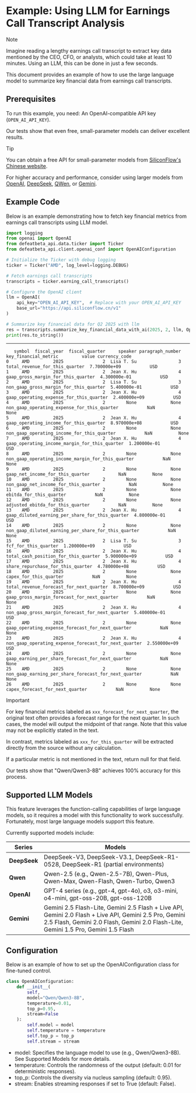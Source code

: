 # Example: Using LLM for Earnings Call Transcript Analysis
> [!NOTE]
> Imagine reading a lengthy earnings call transcript to extract key data mentioned by the CEO, CFO, or analysts, which could take at least 10 minutes. Using an LLM, this can be done in just a few seconds.
> 
> This document provides an example of how to use the large language model to summarize key financial data from earnings call transcripts.

## Prerequisites
To run this example, you need: An OpenAI-compatible API key (`OPEN_AI_API_KEY`). 

Our tests show that even free, small-parameter models can deliver excellent results.

> [!TIP]
> You can obtain a free API for small-parameter models from [SiliconFlow's Chinese website](https://www.siliconflow.cn/pricing).
> 
> For higher accuracy and performance, consider using larger models from [OpenAI](https://openai.com/index/openai-api/), [DeepSeek](https://api-docs.deepseek.com/), [QWen](https://qwen.ai/apiplatform), or [Gemini](https://ai.google.dev/gemini-api/docs).

## Example Code
Below is an example demonstrating how to fetch key financial metrics from earnings call transcripts using LLM model.

```python
import logging
from openai import OpenAI
from defeatbeta_api.data.ticker import Ticker
from defeatbeta_api.client.openai_conf import OpenAIConfiguration

# Initialize the Ticker with debug logging
ticker = Ticker("AMD", log_level=logging.DEBUG)

# Fetch earnings call transcripts
transcripts = ticker.earning_call_transcripts()

# Configure the OpenAI client
llm = OpenAI(
    api_key="OPEN_AI_API_KEY",  # Replace with your OPEN_AI_API_KEY
    base_url="https://api.siliconflow.cn/v1"
)

# Summarize key financial data for Q2 2025 with llm
res = transcripts.summarize_key_financial_data_with_ai(2025, 2, llm, OpenAIConfiguration())
print(res.to_string())
```

---

```text
   symbol  fiscal_year  fiscal_quarter     speaker paragraph_number                                  key_financial_metric         value currency_code
0     AMD         2025               2  Lisa T. Su                3                        total_revenue_for_this_quarter  7.700000e+09           USD
1     AMD         2025               2  Jean X. Hu                4                    gaap_gross_margin_for_this_quarter  4.300000e-01           USD
2     AMD         2025               2  Lisa T. Su                3                non_gaap_gross_margin_for_this_quarter  5.400000e-01           USD
3     AMD         2025               2  Jean X. Hu                4               gaap_operating_expense_for_this_quarter  2.400000e+09           USD
4     AMD         2025               2        None             None           non_gaap_operating_expense_for_this_quarter           NaN          None
5     AMD         2025               2  Jean X. Hu                4                gaap_operating_income_for_this_quarter  8.970000e+08           USD
6     AMD         2025               2        None             None            non_gaap_operating_income_for_this_quarter           NaN          None
7     AMD         2025               2  Jean X. Hu                4         gaap_operating_income_margin_for_this_quarter  1.200000e-01           USD
8     AMD         2025               2        None             None     non_gaap_operating_income_margin_for_this_quarter           NaN          None
9     AMD         2025               2        None             None                      gaap_net_income_for_this_quarter           NaN          None
10    AMD         2025               2        None             None                  non_gaap_net_income_for_this_quarter           NaN          None
11    AMD         2025               2        None             None                               ebitda_for_this_quarter           NaN          None
12    AMD         2025               2        None             None                      adjusted_ebitda_for_this_quarter           NaN          None
13    AMD         2025               2  Jean X. Hu                4       gaap_diluted_earning_per_share_for_this_quarter  4.800000e-01           USD
14    AMD         2025               2        None             None   non_gaap_diluted_earning_per_share_for_this_quarter           NaN          None
15    AMD         2025               2  Lisa T. Su                3                                  fcf_for_this_quarter  1.200000e+09           USD
16    AMD         2025               2  Jean X. Hu                4                  total_cash_position_for_this_quarter  5.900000e+09           USD
17    AMD         2025               2  Jean X. Hu                4                     share_repurchase_for_this_quarter  4.780000e+08           USD
18    AMD         2025               2        None             None                                capex_for_this_quarter           NaN          None
19    AMD         2025               2  Jean X. Hu                4               total_revenue_forecast_for_next_quarter  8.700000e+09           USD
20    AMD         2025               2        None             None           gaap_gross_margin_forecast_for_next_quarter           NaN          None
21    AMD         2025               2  Jean X. Hu                4       non_gaap_gross_margin_forecast_for_next_quarter  5.400000e-01           USD
22    AMD         2025               2        None             None      gaap_operating_expense_forecast_for_next_quarter           NaN          None
23    AMD         2025               2  Jean X. Hu                4  non_gaap_operating_expense_forecast_for_next_quarter  2.550000e+09           USD
24    AMD         2025               2        None             None      gaap_earning_per_share_forecast_for_next_quarter           NaN          None
25    AMD         2025               2        None             None  non_gaap_earning_per_share_forecast_for_next_quarter           NaN          None
26    AMD         2025               2        None             None                       capex_forecast_for_next_quarter           NaN          None
```

> [!IMPORTANT]
> For key financial metrics labeled as `xxx_forecast_for_next_quarter`, the original text often provides a forecast range for the next quarter. In such cases, the model will output the midpoint of that range. Note that this value may not be explicitly stated in the text.
> 
> In contrast, metrics labeled as `xxx_for_this_quarter` will be extracted directly from the source without any calculation.
> 
> If a particular metric is not mentioned in the text, return null for that field.
> 
> Our tests show that "Qwen/Qwen3-8B" achieves 100% accuracy for this process.

## Supported LLM Models
This feature leverages the function-calling capabilities of large language models, so it requires a model with this functionality to work successfully. Fortunately, most large language models support this feature.

Currently supported models include:

| Series       | Models                                                                                                                                                                                       |
|--------------|----------------------------------------------------------------------------------------------------------------------------------------------------------------------------------------------|
| **DeepSeek** | DeepSeek-V3, DeepSeek-V3.1, DeepSeek-R1-0528, DeepSeek-R1 (partial environments)                                                                                                             |
| **Qwen**     | Qwen-2.5 (e.g., Qwen-2.5-7B), Qwen-Plus, Qwen-Max, Qwen-Flash, Qwen-Turbo, Qwen3                                                                                                             |
| **OpenAI**   | GPT-4 series (e.g., gpt-4, gpt-4o), o3, o3-mini, o4-mini, gpt-oss-20B, gpt-oss-120B                                                                                                          |
| **Gemini**   | Gemini 2.5 Flash-Lite, Gemini 2.5 Flash + Live API, Gemini 2.0 Flash + Live API, Gemini 2.5 Pro, Gemini 2.5 Flash, Gemini 2.0 Flash, Gemini 2.0 Flash-Lite, Gemini 1.5 Pro, Gemini 1.5 Flash |

## Configuration
Below is an example of how to set up the OpenAIConfiguration class for fine-tuned control.
```python
class OpenAIConfiguration:
    def __init__(
        self,
        model="Qwen/Qwen3-8B",
        temperature=0.01,
        top_p=0.95,
        stream=False
    ):
        self.model = model
        self.temperature = temperature
        self.top_p = top_p
        self.stream = stream
```

- model: Specifies the language model to use (e.g., Qwen/Qwen3-8B). See Supported Models for more details.
- temperature: Controls the randomness of the output (default: 0.01 for deterministic responses).
- top_p: Controls the diversity via nucleus sampling (default: 0.95).
- stream: Enables streaming responses if set to True (default: False).